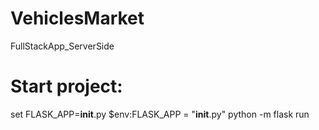 # VehiclesMarket
FullStackApp_ServerSide


# Start project:

set FLASK_APP=__init__.py
$env:FLASK_APP = "__init__.py"
python -m flask run